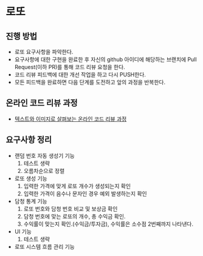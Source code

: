 # 로또
## 진행 방법
* 로또 요구사항을 파악한다.
* 요구사항에 대한 구현을 완료한 후 자신의 github 아이디에 해당하는 브랜치에 Pull Request(이하 PR)를 통해 코드 리뷰 요청을 한다.
* 코드 리뷰 피드백에 대한 개선 작업을 하고 다시 PUSH한다.
* 모든 피드백을 완료하면 다음 단계를 도전하고 앞의 과정을 반복한다.

## 온라인 코드 리뷰 과정
* [텍스트와 이미지로 살펴보는 온라인 코드 리뷰 과정](https://github.com/next-step/nextstep-docs/tree/master/codereview)

## 요구사항 정리
* 랜덤 번호 자동 생성기 기능
  1. 테스트 생략
  2. 오름차순으로 정렬
* 로또 생성 기능
  1. 입력한 가격에 맞게 로또 개수가 생성되는지 확인
  2. 입력한 가격이 음수나 문자인 경우 예외 발생하는지 확인
* 담청 통계 기능
  1. 로또 번호와 담청 번호 비교 및 보상금 확인
  2. 담청 번호에 맞는 로또의 개수, 총 수익금 확인.
  3. 수익률이 맞는지 확인.(수익금/투자금), 수익률은 소수점 2번째까지 나타낸다.
* UI 기능
  1. 테스트 생략
* 로또 시스템 흐름 관리 기능
